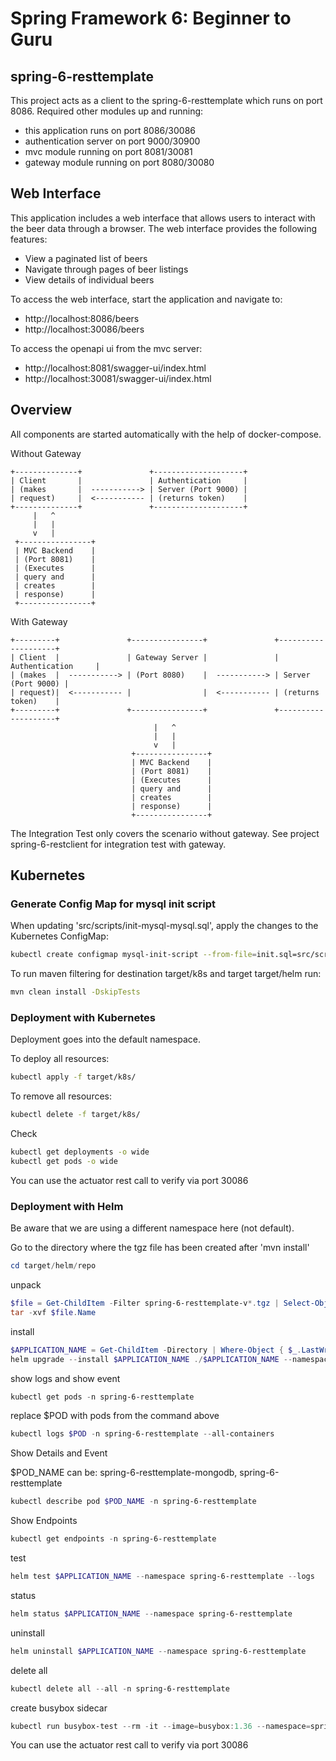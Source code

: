 # Spring Framework 6: Beginner to Guru

## spring-6-resttemplate

This project acts as a client to the spring-6-resttemplate which runs on port 8086.
Required other modules up and running:
- this application runs on port 8086/30086 
- authentication server on port 9000/30900
- mvc module running on port 8081/30081
- gateway module running on port 8080/30080

## Web Interface

This application includes a web interface that allows users to interact with the beer data through a browser. The web interface provides the following features:

- View a paginated list of beers
- Navigate through pages of beer listings
- View details of individual beers

To access the web interface, start the application and navigate to: 
- http://localhost:8086/beers
- http://localhost:30086/beers

To access the openapi ui from the mvc server:
- http://localhost:8081/swagger-ui/index.html
- http://localhost:30081/swagger-ui/index.html

## Overview
All components are started automatically with the help of docker-compose.

Without Gateway
```plaintext
+--------------+               +--------------------+
| Client       |               | Authentication     |
| (makes       |  -----------> | Server (Port 9000) |
| request)     |  <----------- | (returns token)    |
+--------------+               +--------------------+
     |   ^  
     |   |
     v   |
 +----------------+               
 | MVC Backend    |
 | (Port 8081)    |
 | (Executes      |
 | query and      |
 | creates        |
 | response)      |
 +----------------+
```
With Gateway
```plaintext
+---------+               +----------------+               +--------------------+
| Client  |               | Gateway Server |               | Authentication     |
| (makes  |  -----------> | (Port 8080)    |  -----------> | Server (Port 9000) |
| request)|  <----------- |                |  <----------- | (returns token)    |
+---------+               +----------------+               +--------------------+
                                |   ^  
                                |   |
                                v   |
                           +----------------+               
                           | MVC Backend    |
                           | (Port 8081)    |
                           | (Executes      |
                           | query and      |
                           | creates        |
                           | response)      |
                           +----------------+
```
The Integration Test only covers the scenario without gateway. See project spring-6-restclient for integration test with gateway.

## Kubernetes

### Generate Config Map for mysql init script

When updating 'src/scripts/init-mysql-mysql.sql', apply the changes to the Kubernetes ConfigMap:
```bash
kubectl create configmap mysql-init-script --from-file=init.sql=src/scripts/init-mysql.sql --dry-run=client -o yaml | Out-File -Encoding utf8 k8s/mysql-init-script-configmap.yaml
```

To run maven filtering for destination target/k8s and target target/helm run:
```bash
mvn clean install -DskipTests 
```

### Deployment with Kubernetes

Deployment goes into the default namespace.

To deploy all resources:
```bash
kubectl apply -f target/k8s/
```

To remove all resources:
```bash
kubectl delete -f target/k8s/
```

Check
```bash
kubectl get deployments -o wide
kubectl get pods -o wide
```

You can use the actuator rest call to verify via port 30086

### Deployment with Helm

Be aware that we are using a different namespace here (not default).

Go to the directory where the tgz file has been created after 'mvn install'
```powershell
cd target/helm/repo
```

unpack
```powershell
$file = Get-ChildItem -Filter spring-6-resttemplate-v*.tgz | Select-Object -First 1
tar -xvf $file.Name
```

install
```powershell
$APPLICATION_NAME = Get-ChildItem -Directory | Where-Object { $_.LastWriteTime -ge $file.LastWriteTime } | Select-Object -ExpandProperty Name
helm upgrade --install $APPLICATION_NAME ./$APPLICATION_NAME --namespace spring-6-resttemplate --create-namespace --wait --timeout 5m --debug --render-subchart-notes
```

show logs and show event
```powershell
kubectl get pods -n spring-6-resttemplate
```
replace $POD with pods from the command above
```powershell
kubectl logs $POD -n spring-6-resttemplate --all-containers
```

Show Details and Event

$POD_NAME can be: spring-6-resttemplate-mongodb, spring-6-resttemplate
```powershell
kubectl describe pod $POD_NAME -n spring-6-resttemplate
```

Show Endpoints
```powershell
kubectl get endpoints -n spring-6-resttemplate
```

test
```powershell
helm test $APPLICATION_NAME --namespace spring-6-resttemplate --logs
```

status
```powershell
helm status $APPLICATION_NAME --namespace spring-6-resttemplate
```

uninstall
```powershell
helm uninstall $APPLICATION_NAME --namespace spring-6-resttemplate
```

delete all
```powershell
kubectl delete all --all -n spring-6-resttemplate
```

create busybox sidecar
```powershell
kubectl run busybox-test --rm -it --image=busybox:1.36 --namespace=spring-6-resttemplate --command -- sh
```

You can use the actuator rest call to verify via port 30086
